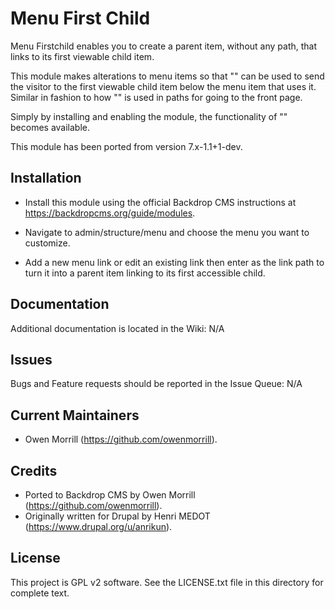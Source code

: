 Menu First Child
======================

Menu Firstchild enables you to create a parent item, without any path, that
links to its first viewable child item.

This module makes alterations to menu items so that "<firstchild>" can be
used to send the visitor to the first viewable child item below the menu
item that uses it. Similar in fashion to how "<front>" is used in paths for
going to the front page.

Simply by installing and enabling the module, the functionality of
"<firstchild>" becomes available.

This module has been ported from version 7.x-1.1+1-dev.

Installation
------------

- Install this module using the official Backdrop CMS instructions at
  https://backdropcms.org/guide/modules.

- Navigate to admin/structure/menu and choose the menu you want to customize.

- Add a new menu link or edit an existing link then enter <firstchild> as the
  link path to turn it into a parent item linking to its first accessible child.

Documentation
-------------

Additional documentation is located in the Wiki:
N/A

Issues
------

Bugs and Feature requests should be reported in the Issue Queue:
N/A

Current Maintainers
-------------------

- Owen Morrill (https://github.com/owenmorrill).

Credits
-------

- Ported to Backdrop CMS by Owen Morrill (https://github.com/owenmorrill).
- Originally written for Drupal by Henri MEDOT (https://www.drupal.org/u/anrikun).

License
-------

This project is GPL v2 software. See the LICENSE.txt file in this directory for
complete text.
